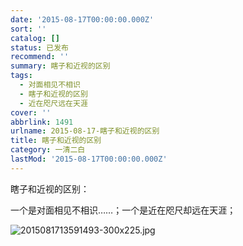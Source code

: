 ```yaml
---
date: '2015-08-17T00:00:00.000Z'
sort: ''
catalog: []
status: 已发布
recommend: ''
summary: 瞎子和近视的区别
tags:
  - 对面相见不相识
  - 瞎子和近视的区别
  - 近在咫尺远在天涯
cover: ''
abbrlink: 1491
urlname: 2015-08-17-瞎子和近视的区别
title: 瞎子和近视的区别
category: 一清二白
lastMod: '2015-08-17T00:00:00.000Z'
---
```


瞎子和近视的区别：


一个是对面相见不相识……；一个是近在咫尺却远在天涯；


![2015081713591493-300x225.jpg](http://image.bmqy.net/uploads/2015/08/2015081713591493-300x225.jpg)

